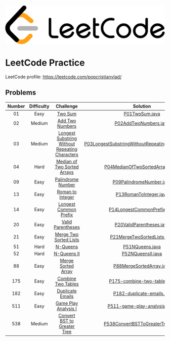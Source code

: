 ![Alt text](leetcode.png)

# LeetCode Practice

LeetCode profile: https://leetcode.com/popcristianvlad/

## Problems

| Number | Difficulty |                                                            Challenge                                                            |                                                                      Solution                                                                      |
|:------:|:----------:|:-------------------------------------------------------------------------------------------------------------------------------:|:--------------------------------------------------------------------------------------------------------------------------------------------------:|
|   01   |    Easy    |                                        [Two Sum](https://leetcode.com/problems/two-sum/)                                        |                                     [P01TwoSum.java](src/com/popcristianvlad/leetcode/practice/P01TwoSum.java)                                     |
|   02   |   Medium   |                                [Add Two Numbers](https://leetcode.com/problems/add-two-numbers/)                                |                              [P02AddTwoNumbers.java](src/com/popcristianvlad/leetcode/practice/P02AddTwoNumbers.java)                              |
|   03   |   Medium   | [Longest Substring Without Repeating Characters](https://leetcode.com/problems/longest-substring-without-repeating-characters/) | [P03LongestSubstringWithoutRepeatingCharacters.java](src/com/popcristianvlad/leetcode/practice/P03LongestSubstringWithoutRepeatingCharacters.java) |
|   04   |    Hard    |                    [Median of Two Sorted Arrays](https://leetcode.com/problems/median-of-two-sorted-arrays/)                    |                    [P04MedianOfTwoSortedArrays.java](src/com/popcristianvlad/leetcode/practice/P04MedianOfTwoSortedArrays.java)                    |
|   09   |    Easy    |                              [Palindrome Number](https://leetcode.com/problems/palindrome-number/)                              |                           [P09PalindromeNumber.java](src/com/popcristianvlad/leetcode/practice/P09PalindromeNumber.java)                           |
|   13   |    Easy    |                               [Roman to Integer](https://leetcode.com/problems/roman-to-integer/)                               |                             [P13RomanToInteger.java](src/com/popcristianvlad/leetcode/practice/P13RomanToInteger.java)                             |
|   14   |    Easy    |                          [Longest Common Prefix](https://leetcode.com/problems/longest-common-prefix/)                          |                        [P14LongestCommonPrefix.java](src/com/popcristianvlad/leetcode/practice/P14LongestCommonPrefix.java)                        |
|   20   |    Easy    |                              [Valid Parentheses](https://leetcode.com/problems/valid-parentheses/)                              |                           [P20ValidParentheses.java](src/com/popcristianvlad/leetcode/practice/P20ValidParentheses.java)                           |
|   21   |    Easy    |                         [Merge Two Sorted Lists](https://leetcode.com/problems/merge-two-sorted-lists/)                         |                        [P21MergeTwoSortedLists.java](src/com/popcristianvlad/leetcode/practice/P21MergeTwoSortedLists.java)                        |
|   51   |    Hard    |                                       [N-Queens](https://leetcode.com/problems/n-queens/)                                       |                                    [P51NQueens.java](src/com/popcristianvlad/leetcode/practice/P51NQueens.java)                                    |
|   52   |    Hard    |                                    [N-Queens II](https://leetcode.com/problems/n-queens-ii/)                                    |                                  [P52NQueensII.java](src/com/popcristianvlad/leetcode/practice/P52NQueensII.java)                                  |
|   88   |    Easy    |                             [Merge Sorted Array](https://leetcode.com/problems/merge-sorted-array/)                             |                           [P88MergeSortedArray.java](src/com/popcristianvlad/leetcode/practice/P88MergeSortedArray.java)                           |
|  175   |    Easy    |                             [Combine Two Tables](https://leetcode.com/problems/combine-two-tables/)                             |                        [P175-combine-two-tables.sql](src/com/popcristianvlad/leetcode/practice/P175-combine-two-tables.sql)                        |
|  182   |    Easy    |                               [Duplicate Emails](https://leetcode.com/problems/duplicate-emails/)                               |                          [P182-duplicate-emails.sql](src/com/popcristianvlad/leetcode/practice/P182-duplicate-emails.sql)                          |
|  511   |    Easy    |                           [Game Play Analysis I](https://leetcode.com/problems/game-play-analysis-i/)                           |                      [P511-game-play-analysis-i.sql](src/com/popcristianvlad/leetcode/practice/P511-game-play-analysis-i.sql)                      |
|  538   |   Medium   |                    [Convert BST to Greater Tree](https://leetcode.com/problems/convert-bst-to-greater-tree/)                    |                   [P538ConvertBSTToGreaterTree.java](src/com/popcristianvlad/leetcode/practice/P538ConvertBSTToGreaterTree.java)                   |